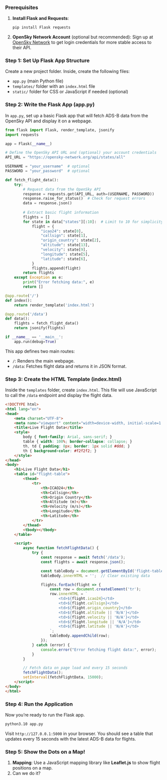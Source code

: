 ### Prerequisites

1. **Install Flask and Requests**:
   ```bash
   pip install Flask requests
   ```
2. **OpenSky Network Account** (optional but recommended): Sign up at [OpenSky Network](https://opensky-network.org/) to get login credentials for more stable access to their API.

### Step 1: Set Up Flask App Structure

Create a new project folder. Inside, create the following files:
- `app.py` (main Python file)
- `templates/` folder with an `index.html` file
- `static/` folder for CSS or JavaScript if needed (optional)

### Step 2: Write the Flask App (app.py)

In `app.py`, set up a basic Flask app that will fetch ADS-B data from the OpenSky API and display it on a webpage.

```python
from flask import Flask, render_template, jsonify
import requests

app = Flask(__name__)

# Define the OpenSky API URL and (optional) your account credentials
API_URL = "https://opensky-network.org/api/states/all"

USERNAME = "your_username"  # optional
PASSWORD = "your_password"  # optional

def fetch_flight_data():
    try:
        # Request data from the OpenSky API
        response = requests.get(API_URL, auth=(USERNAME, PASSWORD))
        response.raise_for_status()  # Check for request errors
        data = response.json()
        
        # Extract basic flight information
        flights = []
        for state in data["states"][:10]:  # Limit to 10 for simplicity
            flight = {
                "icao24": state[0],
                "callsign": state[1],
                "origin_country": state[2],
                "altitude": state[13],
                "velocity": state[9],
                "longitude": state[5],
                "latitude": state[6],
            }
            flights.append(flight)
        return flights
    except Exception as e:
        print("Error fetching data:", e)
        return []

@app.route('/')
def index():
    return render_template('index.html')

@app.route('/data')
def data():
    flights = fetch_flight_data()
    return jsonify(flights)

if __name__ == '__main__':
    app.run(debug=True)
```

This app defines two main routes:
- `/`: Renders the main webpage.
- `/data`: Fetches flight data and returns it in JSON format.

### Step 3: Create the HTML Template (index.html)

Inside the `templates` folder, create `index.html`. This file will use JavaScript to call the `/data` endpoint and display the flight data.

```html
<!DOCTYPE html>
<html lang="en">
<head>
    <meta charset="UTF-8">
    <meta name="viewport" content="width=device-width, initial-scale=1.0">
    <title>Live Flight Data</title>
    <style>
        body { font-family: Arial, sans-serif; }
        table { width: 100%; border-collapse: collapse; }
        th, td { padding: 8px; border: 1px solid #ddd; }
        th { background-color: #f2f2f2; }
    </style>
</head>
<body>
    <h1>Live Flight Data</h1>
    <table id="flight-table">
        <thead>
            <tr>
                <th>ICAO24</th>
                <th>Callsign</th>
                <th>Origin Country</th>
                <th>Altitude (m)</th>
                <th>Velocity (m/s)</th>
                <th>Longitude</th>
                <th>Latitude</th>
            </tr>
        </thead>
        <tbody></tbody>
    </table>

    <script>
        async function fetchFlightData() {
            try {
                const response = await fetch('/data');
                const flights = await response.json();

                const tableBody = document.getElementById('flight-table').querySelector('tbody');
                tableBody.innerHTML = '';  // Clear existing data

                flights.forEach(flight => {
                    const row = document.createElement('tr');
                    row.innerHTML = `
                        <td>${flight.icao24}</td>
                        <td>${flight.callsign}</td>
                        <td>${flight.origin_country}</td>
                        <td>${flight.altitude || 'N/A'}</td>
                        <td>${flight.velocity || 'N/A'}</td>
                        <td>${flight.longitude || 'N/A'}</td>
                        <td>${flight.latitude || 'N/A'}</td>
                    `;
                    tableBody.appendChild(row);
                });
            } catch (error) {
                console.error("Error fetching flight data:", error);
            }
        }

        // Fetch data on page load and every 15 seconds
        fetchFlightData();
        setInterval(fetchFlightData, 15000);
    </script>
</body>
</html>
```

### Step 4: Run the Application

Now you’re ready to run the Flask app.

```bash
python3.10 app.py
```

Visit `http://127.0.0.1:5000` in your browser. You should see a table that updates every 15 seconds with the latest ADS-B data for flights.

### Step 5: Show the Dots on a Map!

1. **Mapping**: Use a JavaScript mapping library like **Leaflet.js** to show flight positions on a map.
2. Can we do it?

